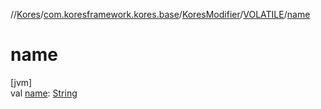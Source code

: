 //[Kores](../../../../index.md)/[com.koresframework.kores.base](../../index.md)/[KoresModifier](../index.md)/[VOLATILE](index.md)/[name](name.md)

# name

[jvm]\
val [name](name.md): [String](https://kotlinlang.org/api/latest/jvm/stdlib/kotlin/-string/index.html)
